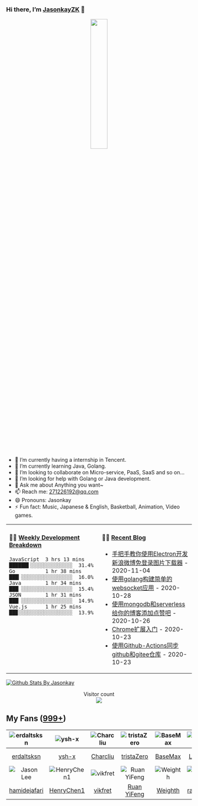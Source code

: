 ### Hi there, I’m [JasonkayZK](https://jasonkayzk.github.io/) 👋

<p align="center">
  <img src="https://github.com/JasonkayZK/jasonkayzk/blob/master/hello-world.gif" width="30%">
</p>


- 🔭 I’m currently having a internship in Tencent.
- 🌱 I’m currently learning Java, Golang.
- 👯 I’m looking to collaborate on Micro-service, PaaS, SaaS and so on…
- 🤔 I’m looking for help with Golang or Java development.
- 💬 Ask me about Anything you want~
- 📫 Reach me: 271226192@qq.com
- 😄 Pronouns: Jasonkay
- ⚡ Fun fact: Music, Japanese & English, Basketball, Animation, Video games.

<table width="800px">
<tr>
<td valign="top" width="50%">

#### 🏊‍♂️ <a href="https://gist.github.com/JasonkayZK/59ead22758ee823e48b558d3cff332f1" target="_blank">Weekly Development Breakdown</a>

<!-- code_time starts -->

```text
JavaScript  3 hrs 13 mins  ██████▌░░░░░░░░░░░░░░  31.4%
Go          1 hr 38 mins   ███▎░░░░░░░░░░░░░░░░░  16.0%
Java        1 hr 34 mins   ███▏░░░░░░░░░░░░░░░░░  15.4%
JSON        1 hr 31 mins   ███▏░░░░░░░░░░░░░░░░░  14.9%
Vue.js      1 hr 25 mins   ██▉░░░░░░░░░░░░░░░░░░  13.9%
```

<!-- code_time ends -->
</td>

<td valign="top" width="50%">

#### 🤹‍♀️ <a href="https://jasonkayzk.github.io/" target="_blank">Recent Blog</a>

<!-- blog starts -->
* <a href='https://jasonkayzk.github.io/2020/11/04/%E6%89%8B%E6%8A%8A%E6%89%8B%E6%95%99%E4%BD%A0%E4%BD%BF%E7%94%A8Electron%E5%BC%80%E5%8F%91%E6%96%B0%E6%B5%AA%E5%BE%AE%E5%8D%9A%E5%85%8D%E7%99%BB%E5%BD%95%E5%9B%BE%E7%89%87%E4%B8%8B%E8%BD%BD%E5%99%A8/' target='_blank'>手把手教你使用Electron开发新浪微博免登录图片下载器</a> - 2020-11-04
* <a href='https://jasonkayzk.github.io/2020/10/28/%E4%BD%BF%E7%94%A8golang%E6%9E%84%E5%BB%BA%E7%AE%80%E5%8D%95%E7%9A%84websocket%E5%BA%94%E7%94%A8/' target='_blank'>使用golang构建简单的websocket应用</a> - 2020-10-28
* <a href='https://jasonkayzk.github.io/2020/10/26/%E4%BD%BF%E7%94%A8mongodb%E5%92%8Cserverless%E7%BB%99%E4%BD%A0%E7%9A%84%E5%8D%9A%E5%AE%A2%E6%B7%BB%E5%8A%A0%E7%82%B9%E8%B5%9E%E5%90%A7/' target='_blank'>使用mongodb和serverless给你的博客添加点赞吧</a> - 2020-10-26
* <a href='https://jasonkayzk.github.io/2020/10/23/Chrome%E6%89%A9%E5%B1%95%E5%85%A5%E9%97%A8/' target='_blank'>Chrome扩展入门</a> - 2020-10-23
* <a href='https://jasonkayzk.github.io/2020/10/23/%E4%BD%BF%E7%94%A8Github-Actions%E5%90%8C%E6%AD%A5github%E5%92%8Cgitee%E4%BB%93%E5%BA%93/' target='_blank'>使用Github-Actions同步github和gitee仓库</a> - 2020-10-23
<!-- blog ends -->

</td>
</tr>

</table>


[![Github Stats By Jasonkay](https://github-readme-stats.vercel.app/api?username=jasonkayzk&show_icons=true&title_color=0366d6&icon_color=ffc83d&text_color=24292e&bg_color=fff)](https://github.com/jasonkayzk/)


<p align="center"> 
  Visitor count<br>
  <img src="https://profile-counter.glitch.me/jasonkayzk/count.svg" />
</p>

## My Fans ([999+](https://github.com/jasonkayzk?tab=followers))

| ![erdaltsksn](https://avatars0.githubusercontent.com/u/22197800?s=80&v=4) | ![ysh-x](https://avatars3.githubusercontent.com/u/42147996?s=80&v=4) | ![Charcliu](https://avatars2.githubusercontent.com/u/23503649?s=80&v=4) | ![tristaZero](https://avatars2.githubusercontent.com/u/27757146?s=80&v=4) | ![BaseMax](https://avatars3.githubusercontent.com/u/2658040?s=80&v=4) | ![LouisYLWang](https://avatars3.githubusercontent.com/u/11455901?s=80&v=4) | ![ASJ-PAYIZ](https://avatars1.githubusercontent.com/u/48379266?s=80&v=4) | ![wangxiaoxiang5599](https://avatars2.githubusercontent.com/u/31461411?s=80&v=4) |
| :----------------------------------------------------------: | :----------------------------------------------------------: | :----------------------------------------------------------: | :----------------------------------------------------------: | :----------------------------------------------------------: | :----------------------------------------------------------: | :----------------------------------------------------------: | :----------------------------------------------------------: |
|         [erdaltsksn](https://github.com/erdaltsksn)          |              [ysh-x](https://github.com/ysh-x)               |           [Charcliu](https://github.com/Charcliu)            |         [tristaZero](https://github.com/tristaZero)          |            [BaseMax](https://github.com/BaseMax)             |        [LouisYLWang](https://github.com/LouisYLWang)         |          [ASJ-PAYIZ](https://github.com/ASJ-PAYIZ)           |  [wangxiaoxiang5599](https://github.com/wangxiaoxiang5599)   |
| ![Jason Lee](https://avatars1.githubusercontent.com/u/37927931?s=80&v=4) | ![HenryChen1](https://avatars3.githubusercontent.com/u/24852788?s=80&v=4) | ![vikfret](https://avatars3.githubusercontent.com/u/56179621?s=80&v=4) | ![Ruan YiFeng](https://avatars2.githubusercontent.com/u/905434?s=80&v=4) | ![Weighth](https://avatars3.githubusercontent.com/u/55311703?s=80&v=4) | ![rakzhodekams](https://avatars0.githubusercontent.com/u/16127381?s=80&v=4) | ![flashfoxter](https://avatars1.githubusercontent.com/u/2852886?s=80&v=4) | ![DuHouAn](https://avatars0.githubusercontent.com/u/33805265?s=80&v=4) |
|       [hamidejafari](https://github.com/hamidejafari)        |         [HenryChen1](https://github.com/HenryChen1)          |            [vikfret](https://github.com/vikfret)             |           [Ruan YiFeng](https://github.com/ruanyf)           |            [Weighth](https://github.com/Weighth)             |       [rakzhodekams](https://github.com/rakzhodekams)        |        [flashfoxter](https://github.com/flashfoxter)         |            [DuHouAn](https://github.com/DuHouAn)             |

